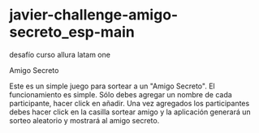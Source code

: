 # javier-challenge-amigo-secreto_esp-main
desafío curso allura latam one

Amigo Secreto

Este es un simple juego para sortear a un "Amigo Secreto". El funcionamiento es simple. Sólo debes agregar un nombre de cada participante, hacer click en añadir. Una vez agregados los participantes debes hacer click en la casilla sortear amigo y la aplicación generará un sorteo aleatorio y mostrará al amigo secreto.

